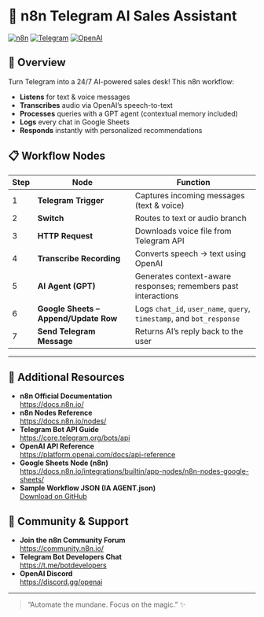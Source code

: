 <!--
  🌟 n8n • Telegram AI Sales Assistant • 🚀
  A friendly, voice-aware AI bot that handles customer queries, recommends products,
  and logs every interaction—powered by n8n (latest), Telegram & OpenAI.
-->

# 🤖 n8n Telegram AI Sales Assistant

[![n8n](https://img.shields.io/badge/n8n-latest-blue.svg)](https://n8n.io/) [![Telegram](https://img.shields.io/badge/Telegram-Bot-blue.svg)](https://core.telegram.org/bots) [![OpenAI](https://img.shields.io/badge/OpenAI-GPT-00acee.svg)](https://openai.com/)

## 🚀 Overview

Turn Telegram into a 24/7 AI-powered sales desk! This n8n workflow:  
- **Listens** for text & voice messages  
- **Transcribes** audio via OpenAI’s speech-to-text  
- **Processes** queries with a GPT agent (contextual memory included)  
- **Logs** every chat in Google Sheets  
- **Responds** instantly with personalized recommendations  

## 📋 Workflow Nodes

| Step | Node                                      | Function                                                                                 |
|------|-------------------------------------------|------------------------------------------------------------------------------------------|
| 1    | **Telegram Trigger**                      | Captures incoming messages (text & voice)                                                |
| 2    | **Switch**                                | Routes to text or audio branch                                                           |
| 3    | **HTTP Request**                          | Downloads voice file from Telegram API                                                  |
| 4    | **Transcribe Recording**                  | Converts speech → text using OpenAI                                                      |
| 5    | **AI Agent (GPT)**                        | Generates context-aware responses; remembers past interactions                           |
| 6    | **Google Sheets – Append/Update Row**     | Logs `chat_id`, `user_name`, `query`, `timestamp`, and `bot_response`                    |
| 7    | **Send Telegram Message**                 | Returns AI’s reply back to the user                                                      |

---

## 📂 Additional Resources

- **n8n Official Documentation**  
  https://docs.n8n.io/  
- **n8n Nodes Reference**  
  https://docs.n8n.io/nodes/  
- **Telegram Bot API Guide**  
  https://core.telegram.org/bots/api  
- **OpenAI API Reference**  
  https://platform.openai.com/docs/api-reference  
- **Google Sheets Node (n8n)**  
  https://docs.n8n.io/integrations/builtin/app-nodes/n8n-nodes-google-sheets/  
- **Sample Workflow JSON (IA AGENT.json)**  
  [Download on GitHub](./IA%20AGENT.json)  


## 🤝 Community & Support

- **Join the n8n Community Forum**  
  https://community.n8n.io/  
- **Telegram Bot Developers Chat**  
  https://t.me/botdevelopers  
- **OpenAI Discord**  
  https://discord.gg/openai  

---

> “Automate the mundane. Focus on the magic.” ✨  

